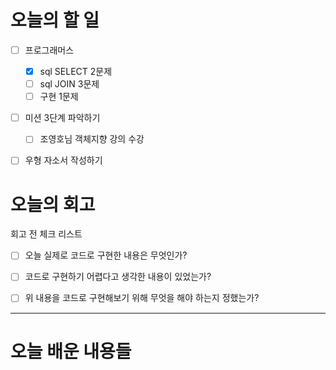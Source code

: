 
# 오늘의 할 일

- [ ] 프로그래머스
	- [x] sql SELECT 2문제
	- [ ] sql JOIN 3문제
	- [ ] 구현 1문제
- [ ] 미션 3단계 파악하기
	- [ ] 조영호님 객체지향 강의 수강
- [ ] 우형 자소서 작성하기


# 오늘의 회고

회고 전 체크 리스트
- [ ] 오늘 실제로 코드로 구현한 내용은 무엇인가?
- [ ] 코드로 구현하기 어렵다고 생각한 내용이 있었는가?
- [ ] 위 내용을 코드로 구현해보기 위해 무엇을 해야 하는지 정했는가?




---
# 오늘 배운 내용들

